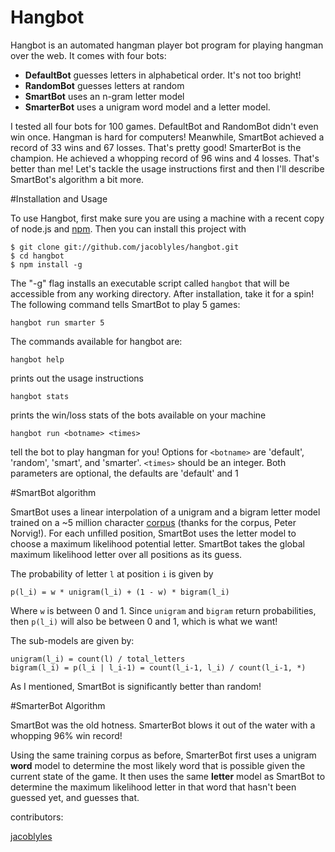 Hangbot
========

Hangbot is an automated hangman player bot program for playing hangman over the web. It comes with four bots:
* **DefaultBot** guesses letters in alphabetical order. It's not too bright!
* **RandomBot** guesses letters at random
* **SmartBot** uses an n-gram letter model 
* **SmarterBot** uses a unigram word model and a letter model.

I tested all four bots for 100 games. DefaultBot and RandomBot didn't even win once. Hangman is hard for computers! Meanwhile, SmartBot achieved a record of 33 wins and 67 losses. That's pretty good! SmarterBot is the champion. He achieved a whopping record of 96 wins and 4 losses. That's better than me! Let's tackle the usage instructions first and then I'll describe SmartBot's algorithm a bit more.

#Installation and Usage

To use Hangbot, first make sure you are using a machine with a recent copy of node.js and [npm](http://npmjs.org/). Then you can install this project with 

    $ git clone git://github.com/jacoblyles/hangbot.git
    $ cd hangbot
    $ npm install -g

The "-g" flag installs an executable script called `hangbot` that will be accessible from any working directory. After installation, take it for a spin! The following command tells SmartBot to play 5 games: 

    hangbot run smarter 5

The commands available for hangbot are:

    hangbot help
prints out the usage instructions

    hangbot stats
prints the win/loss stats of the bots available on your machine

    hangbot run <botname> <times>
tell the bot to play hangman for you! Options for `<botname>` are 'default', 'random', 'smart', and 'smarter'. `<times>` should be an integer. Both parameters are optional, the defaults are 'default' and 1


#SmartBot algorithm

SmartBot uses a linear interpolation of a unigram and a bigram letter model trained on a ~5 million character [corpus](http://norvig.com/big.txt) (thanks for the corpus, Peter Norvig!). For each unfilled position, SmartBot uses the letter model to choose a maximum likelihood potential letter. SmartBot takes the global maximum likelihood letter over all positions as its guess. 

The probability of letter `l` at position `i` is given by

    p(l_i) = w * unigram(l_i) + (1 - w) * bigram(l_i)

Where `w` is between 0 and 1. Since `unigram` and `bigram` return probabilities, then `p(l_i)` will also be between 0 and 1, which is what we want!

The sub-models are given by:

    unigram(l_i) = count(l) / total_letters
    bigram(l_i) = p(l_i | l_i-1) = count(l_i-1, l_i) / count(l_i-1, *)

As I mentioned, SmartBot is significantly better than random! 

#SmarterBot Algorithm

SmartBot was the old hotness. SmarterBot blows it out of the water with a whopping 96% win record! 

Using the same training corpus as before, SmarterBot first uses a unigram **word** model to determine the most likely word that is possible given the current state of the game. It then uses the same **letter** model as SmartBot to determine the maximum likelihood letter in that word that hasn't been guessed yet, and guesses that. 

contributors:

[jacoblyles](http://www.jacoblyles.com)

